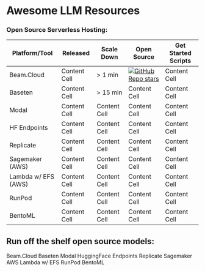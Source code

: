 # Awesome LLM Resources

### Open Source Serverless Hosting:

| Platform/Tool  | Released | Scale Down | Open Source | Get Started Scripts |
| ------------- | ------------- | ------------- | ------------- | ------------- |
| Beam.Cloud  | Content Cell  | > 1 min | [![GitHub Repo stars](https://img.shields.io/github/stars/beam-cloud/beta9?style=social)]([https://beam.cloud](https://github.com/beam-cloud/beta9)) | Content Cell  |
| Baseten  | Content Cell  | > 15 min  | Content Cell  | Content Cell  |
| Modal  | Content Cell  | Content Cell  | Content Cell  | Content Cell  |
| HF Endpoints | Content Cell  | Content Cell  | Content Cell  | Content Cell  |
| Replicate  | Content Cell  | Content Cell  | Content Cell  | Content Cell  |
| Sagemaker (AWS)  | Content Cell  | Content Cell  | Content Cell  | Content Cell  |
| Lambda w/ EFS (AWS)  | Content Cell  | Content Cell  | Content Cell  | Content Cell  |
| RunPod  | Content Cell  | Content Cell  | Content Cell  | Content Cell  |
| BentoML  | Content Cell  | Content Cell  | Content Cell  | Content Cell  |

## Run off the shelf open source models:
Beam.Cloud
Baseten
Modal
HuggingFace Endpoints
Replicate
Sagemaker
AWS Lambda w/ EFS
RunPod
BentoML
